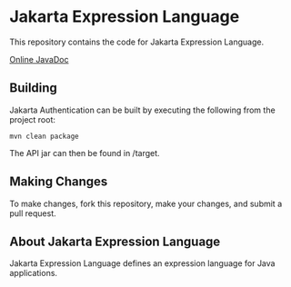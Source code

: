 # Jakarta Expression Language

This repository contains the code for Jakarta Expression Language.

[Online JavaDoc](https://javadoc.io/doc/jakarta.el/jakarta.el-api/)

Building
--------

Jakarta Authentication can be built by executing the following from the project root:

``mvn clean package``

The API jar can then be found in /target.

Making Changes
--------------

To make changes, fork this repository, make your changes, and submit a pull request.

About Jakarta Expression Language
-------------

Jakarta Expression Language defines an expression language for Java applications.